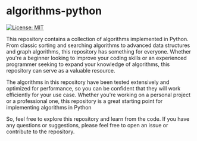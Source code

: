 # algorithms-python

[![License: MIT](https://img.shields.io/badge/License-MIT-yellow.svg)](https://opensource.org/licenses/MIT)

This repository contains a collection of algorithms implemented in Python. From classic sorting and searching algorithms to advanced data structures and graph algorithms, this repository has something for everyone. Whether you're a beginner looking to improve your coding skills or an experienced programmer seeking to expand your knowledge of algorithms, this repository can serve as a valuable resource.

The algorithms in this repository have been tested extensively and optimized for performance, so you can be confident that they will work efficiently for your use case. Whether you're working on a personal project or a professional one, this repository is a great starting point for implementing algorithms in Python

So, feel free to explore this repository and learn from the code. If you have any questions or suggestions, please feel free to open an issue or contribute to the repository.
